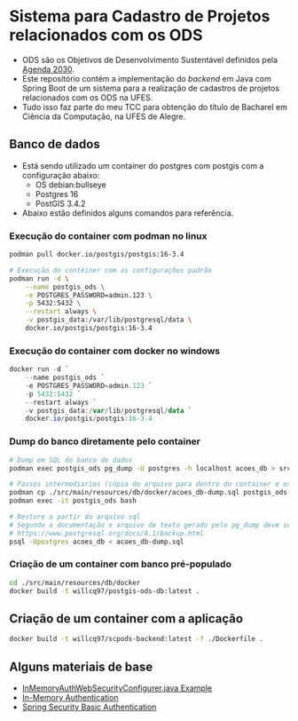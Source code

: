 # Sistema para Cadastro de Projetos relacionados com os ODS

- ODS são os Objetivos de Desenvolvimento Sustentável definidos pela [Agenda 2030](http://www.agenda2030.com.br/).
- Este repositório contém a implementação do _backend_ em Java com Spring Boot de um sistema para a realização de cadastros de projetos relacionados com os ODS na UFES.
- Tudo isso faz parte do meu TCC para obtenção do título de Bacharel em Ciência da Computação, na UFES de Alegre.

## Banco de dados

- Está sendo utilizado um container do postgres com postgis com a configuração abaixo:
  - OS debian:bullseye
  - Postgres 16
  - PostGIS 3.4.2
- Abaixo estão definidos alguns comandos para referência.

### Execução do container com podman no linux

```bash
podman pull docker.io/postgis/postgis:16-3.4

# Execução do contêiner com as configurações padrão
podman run -d \
    --name postgis_ods \
    -e POSTGRES_PASSWORD=admin.123 \
    -p 5432:5432 \
    --restart always \
    -v postgis_data:/var/lib/postgresql/data \
    docker.io/postgis/postgis:16-3.4
```

### Execução do container com docker no windows

```powershell
docker run -d `
    --name postgis_ods `
    -e POSTGRES_PASSWORD=admin.123 `
    -p 5432:5432 `
    --restart always `
    -v postgis_data:/var/lib/postgresql/data `
    docker.io/postgis/postgis:16-3.4
```

### Dump do banco diretamente pelo container

```bash
# Dump em SQL do banco de dados
podman exec postgis_ods pg_dump -U postgres -h localhost acoes_db > src/main/resources/db/docker/acoes_db-dump.sql

# Passos intermediarios (cópia do arquivo para dentro do container e execução do shell no container)
podman cp ./src/main/resources/db/docker/acoes_db-dump.sql postgis_ods:/
podman exec -it postgis_ods bash

# Restore a partir do arquivo sql
# Segundo a documentação o arquivo de texto gerado pelo pg_dump deve ser restaurado usando psql
# https://www.postgresql.org/docs/8.1/backup.html
psql -Upostgres acoes_db < acoes_db-dump.sql
```

### Criação de um container com banco pré-populado

```bash
cd ./src/main/resources/db/docker
docker build -t willcq97/postgis-ods-db:latest .
```

## Criação de um container com a aplicação

```bash
docker build -t willcq97/scpods-backend:latest -f ./Dockerfile .
```

## Alguns materiais de base

- [InMemoryAuthWebSecurityConfigurer.java Example](https://github.com/eugenp/tutorials/blob/master/spring-security-modules/spring-security-web-rest-basic-auth/src/main/java/com/baeldung/inmemory/InMemoryAuthWebSecurityConfigurer.java)
- [In-Memory Authentication](https://docs.spring.io/spring-security/reference/servlet/authentication/passwords/in-memory.html)
- [Spring Security Basic Authentication](https://www.baeldung.com/spring-security-basic-authentication)
